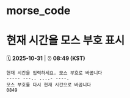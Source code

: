 # morse_code
# 현재 시간을 모스 부호 표시
<!-- MORSE_TIME_START -->
🗓️ **2025-10-31** | ⏰ **08:49 (KST)**

```
현재 시간을 입력하세요. 모스 부호로 바꿉니다
----- ---.. ....- ----.
모스 부호를 다시 현재 시간으로 바꿉니다
0849
```
<!-- MORSE_TIME_END -->
